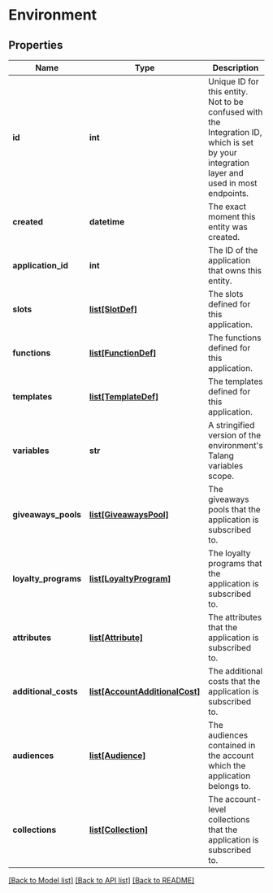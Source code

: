 # Environment


## Properties
Name | Type | Description | Notes
------------ | ------------- | ------------- | -------------
**id** | **int** | Unique ID for this entity. Not to be confused with the Integration ID, which is set by your integration layer and used in most endpoints. | 
**created** | **datetime** | The exact moment this entity was created. | 
**application_id** | **int** | The ID of the application that owns this entity. | 
**slots** | [**list[SlotDef]**](SlotDef.md) | The slots defined for this application. | 
**functions** | [**list[FunctionDef]**](FunctionDef.md) | The functions defined for this application. | 
**templates** | [**list[TemplateDef]**](TemplateDef.md) | The templates defined for this application. | 
**variables** | **str** | A stringified version of the environment&#39;s Talang variables scope. | 
**giveaways_pools** | [**list[GiveawaysPool]**](GiveawaysPool.md) | The giveaways pools that the application is subscribed to. | [optional] 
**loyalty_programs** | [**list[LoyaltyProgram]**](LoyaltyProgram.md) | The loyalty programs that the application is subscribed to. | [optional] 
**attributes** | [**list[Attribute]**](Attribute.md) | The attributes that the application is subscribed to. | [optional] 
**additional_costs** | [**list[AccountAdditionalCost]**](AccountAdditionalCost.md) | The additional costs that the application is subscribed to. | [optional] 
**audiences** | [**list[Audience]**](Audience.md) | The audiences contained in the account which the application belongs to. | [optional] 
**collections** | [**list[Collection]**](Collection.md) | The account-level collections that the application is subscribed to. | [optional] 

[[Back to Model list]](../README.md#documentation-for-models) [[Back to API list]](../README.md#documentation-for-api-endpoints) [[Back to README]](../README.md)


